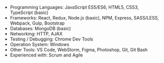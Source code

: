- Programming Languages: JavaScript ES5/ES6, HTML5, CSS3, TypeScript (basic)
- Frameworks: React, Redux, Node.js (basic), NPM, Express, SASS/LESS, Webpack, Gulp, Bootstrap
- Databases: MongoDB (basic)
- Networking: HTTP, AJAX
- Testing / Debugging: Chrome Dev Tools
- Operation System: Windows
- Other Tools: VS Code, WebStorm, Figma, Photoshop, Git, Git Bash
- Experienced with: Scrum and Agile
